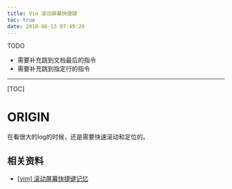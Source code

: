 ```yaml
---
title: Vim 滚动屏幕快捷键
toc: true
date: 2018-06-13 07:49:29
---
```

TODO

* 需要补充跳到文档最后的指令
* 需要补充跳到指定行的指令

---

[TOC]

# ORIGIN

在看很大的log的时候，还是需要快速滚动和定位的。









## 相关资料

* [[vim] 滚动屏幕快捷键记忆](https://blog.csdn.net/weixin_36210698/article/details/72874465)